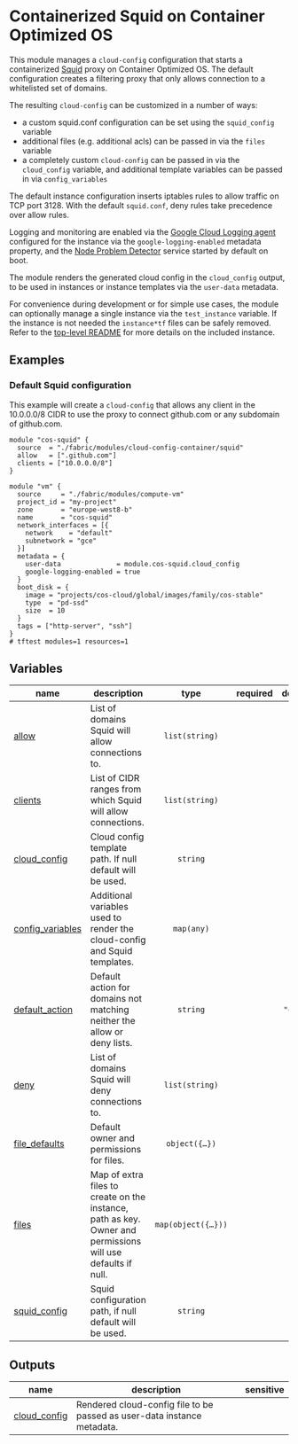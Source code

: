 # Containerized Squid on Container Optimized OS

This module manages a `cloud-config` configuration that starts a containerized [Squid](http://www.squid-cache.org/) proxy on Container Optimized OS. The default configuration creates a filtering proxy that only allows connection to a whitelisted set of domains.

The resulting `cloud-config` can be customized in a number of ways:

- a custom squid.conf configuration can be set using the `squid_config` variable
- additional files (e.g. additional acls) can be passed in via the `files` variable
- a completely custom `cloud-config` can be passed in via the `cloud_config` variable, and additional template variables can be passed in via `config_variables`

The default instance configuration inserts iptables rules to allow traffic on TCP port 3128. With the default `squid.conf`, deny rules take precedence over allow rules.

Logging and monitoring are enabled via the [Google Cloud Logging agent](https://cloud.google.com/container-optimized-os/docs/how-to/logging) configured for the instance via the `google-logging-enabled` metadata property, and the [Node Problem Detector](https://cloud.google.com/container-optimized-os/docs/how-to/monitoring) service started by default on boot.

The module renders the generated cloud config in the `cloud_config` output, to be used in instances or instance templates via the `user-data` metadata.

For convenience during development or for simple use cases, the module can optionally manage a single instance via the `test_instance` variable. If the instance is not needed the `instance*tf` files can be safely removed. Refer to the [top-level README](../README.md) for more details on the included instance.

## Examples

### Default Squid configuration

This example will create a `cloud-config` that allows any client in the 10.0.0.0/8 CIDR to use the proxy to connect github.com or any subdomain of github.com.

```hcl
module "cos-squid" {
  source  = "./fabric/modules/cloud-config-container/squid"
  allow   = [".github.com"]
  clients = ["10.0.0.0/8"]
}

module "vm" {
  source     = "./fabric/modules/compute-vm"
  project_id = "my-project"
  zone       = "europe-west8-b"
  name       = "cos-squid"
  network_interfaces = [{
    network    = "default"
    subnetwork = "gce"
  }]
  metadata = {
    user-data              = module.cos-squid.cloud_config
    google-logging-enabled = true
  }
  boot_disk = {
    image = "projects/cos-cloud/global/images/family/cos-stable"
    type  = "pd-ssd"
    size  = 10
  }
  tags = ["http-server", "ssh"]
}
# tftest modules=1 resources=1
```
<!-- BEGIN TFDOC -->

## Variables

| name | description | type | required | default |
|---|---|:---:|:---:|:---:|
| [allow](variables.tf#L18) | List of domains Squid will allow connections to. | <code>list&#40;string&#41;</code> |  | <code>&#91;&#93;</code> |
| [clients](variables.tf#L24) | List of CIDR ranges from which Squid will allow connections. | <code>list&#40;string&#41;</code> |  | <code>&#91;&#93;</code> |
| [cloud_config](variables.tf#L30) | Cloud config template path. If null default will be used. | <code>string</code> |  | <code>null</code> |
| [config_variables](variables.tf#L36) | Additional variables used to render the cloud-config and Squid templates. | <code>map&#40;any&#41;</code> |  | <code>&#123;&#125;</code> |
| [default_action](variables.tf#L42) | Default action for domains not matching neither the allow or deny lists. | <code>string</code> |  | <code>&#34;deny&#34;</code> |
| [deny](variables.tf#L52) | List of domains Squid will deny connections to. | <code>list&#40;string&#41;</code> |  | <code>&#91;&#93;</code> |
| [file_defaults](variables.tf#L58) | Default owner and permissions for files. | <code title="object&#40;&#123;&#10;  owner       &#61; string&#10;  permissions &#61; string&#10;&#125;&#41;">object&#40;&#123;&#8230;&#125;&#41;</code> |  | <code title="&#123;&#10;  owner       &#61; &#34;root&#34;&#10;  permissions &#61; &#34;0644&#34;&#10;&#125;">&#123;&#8230;&#125;</code> |
| [files](variables.tf#L70) | Map of extra files to create on the instance, path as key. Owner and permissions will use defaults if null. | <code title="map&#40;object&#40;&#123;&#10;  content     &#61; string&#10;  owner       &#61; string&#10;  permissions &#61; string&#10;&#125;&#41;&#41;">map&#40;object&#40;&#123;&#8230;&#125;&#41;&#41;</code> |  | <code>&#123;&#125;</code> |
| [squid_config](variables.tf#L80) | Squid configuration path, if null default will be used. | <code>string</code> |  | <code>null</code> |

## Outputs

| name | description | sensitive |
|---|---|:---:|
| [cloud_config](outputs.tf#L17) | Rendered cloud-config file to be passed as user-data instance metadata. |  |

<!-- END TFDOC -->
